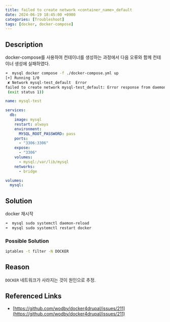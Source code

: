 ```yaml
---
title: failed to create network <container_name>_default
date: 2024-06-19 18:45:00 +0900
categories: [Troubleshoot]
tags: [docker, docker-compose]
---
```


## Description

docker-compose를 사용하여 컨테이너를 생성하는 과정에서 다음 오류와 함께 컨테이너 생성에 실패하였다.
```bash
➜  mysql docker compose -f ./docker-compose.yml up
[+] Running 1/0
 ✘ Network mysql-test_default  Error
failed to create network mysql-test_default: Error response from daemon: Failed to Setup IP tables: Unable to enable SKIP DNAT rule:  (iptables failed: iptables --wait -t nat -I DOCKER -i br-a748cfc8a0b6 -j RETURN: iptables: No chain/target/match by that name.
 (exit status 1))
```

```yml
name: mysql-test

services:
  db:
    image: mysql
    restart: always
    environment:
      MYSQL_ROOT_PASSWORD: pass
    ports:
      - "3306:3306"
    expose:
      - "3306"
    volumes:
      - mysql:/var/lib/mysql
    networks:
      - bridge

volumes:
  mysql:
```

## Solution

docker 재시작
```bash
➜  mysql sudo systemctl daemon-reload
➜  mysql sudo systemctl restart docker
```

### Possible Solution

```bash
iptables -t filter -N DOCKER
```

## Reason

`DOCKER` 네트워크가 사라지는 것이 원인으로 추정.

## Referenced Links

- [https://github.com/wodby/docker4drupal/issues/211](https://github.com/wodby/docker4drupal/issues/211)
